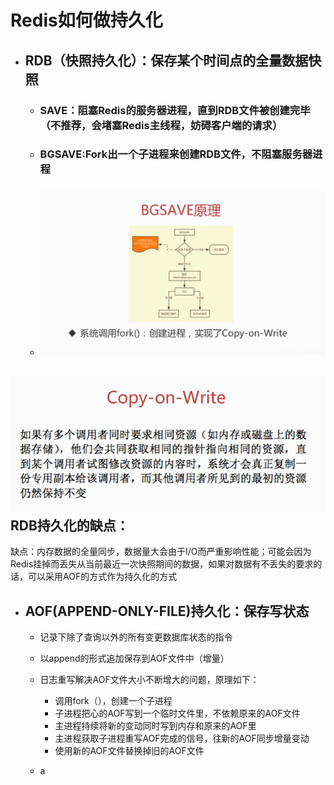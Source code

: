 # Redis如何做持久化

* ## RDB（快照持久化）：保存某个时间点的全量数据快照

  * ### SAVE：阻塞Redis的服务器进程，直到RDB文件被创建完毕（不推荐，会堵塞Redis主线程，妨碍客户端的请求）
  * ### BGSAVE:Fork出一个子进程来创建RDB文件，不阻塞服务器进程
  * ### ![](/redis/2.png)

## ![](/redis/3.png)RDB持久化的缺点：

缺点：内存数据的全量同步，数据量大会由于I/O而严重影响性能；可能会因为Redis挂掉而丢失从当前最近一次快照期间的数据，如果对数据有不丢失的要求的话，可以采用AOF的方式作为持久化的方式

* ## AOF\(APPEND-ONLY-FILE\)持久化：保存写状态

  * 记录下除了查询以外的所有变更数据库状态的指令

  * 以append的形式追加保存到AOF文件中（增量）

  * 日志重写解决AOF文件大小不断增大的问题，原理如下：

    * 调用fork（），创建一个子进程
    * 子进程把心的AOF写到一个临时文件里，不依赖原来的AOF文件
    * 主进程持续将新的变动同时写到内存和原来的AOF里
    * 主进程获取子进程重写AOF完成的信号，往新的AOF同步增量变动
    * 使用新的AOF文件替换掉旧的AOF文件

  * a



